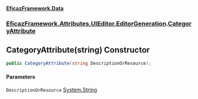 #### [EficazFramework.Data](EficazFrameworkData.md 'EficazFramework Data')
### [EficazFramework.Attributes.UIEditor.EditorGeneration](EficazFrameworkData.md#EficazFramework.Attributes.UIEditor.EditorGeneration 'EficazFramework.Attributes.UIEditor.EditorGeneration').[CategoryAttribute](EficazFramework.Attributes.UIEditor.EditorGeneration/CategoryAttribute.md 'EficazFramework.Attributes.UIEditor.EditorGeneration.CategoryAttribute')

## CategoryAttribute(string) Constructor

```csharp
public CategoryAttribute(string DescriptionOrResource);
```
#### Parameters

<a name='EficazFramework.Attributes.UIEditor.EditorGeneration.CategoryAttribute.CategoryAttribute(string).DescriptionOrResource'></a>

`DescriptionOrResource` [System.String](https://docs.microsoft.com/en-us/dotnet/api/System.String 'System.String')